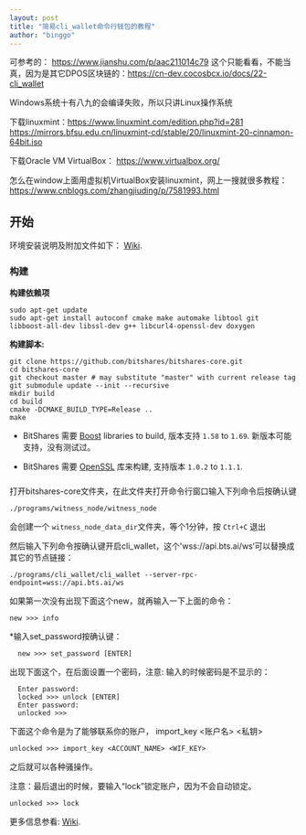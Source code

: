 ```yaml
---
layout: post
title: "简易cli_wallet命令行钱包的教程"
author: "binggo"
---
```



可参考的：
https://www.jianshu.com/p/aac211014c79
这个只能看看，不能当真，因为是其它DPOS区块链的：https://cn-dev.cocosbcx.io/docs/22-cli_wallet  

Windows系统十有八九的会编译失败，所以只讲Linux操作系统

下载linuxmint：https://www.linuxmint.com/edition.php?id=281
https://mirrors.bfsu.edu.cn/linuxmint-cd/stable/20/linuxmint-20-cinnamon-64bit.iso

下载Oracle VM VirtualBox：
https://www.virtualbox.org/

怎么在window上面用虚拟机VirtualBox安装linuxmint，网上一搜就很多教程：
https://www.cnblogs.com/zhangjiuding/p/7581993.html


开始
---------------
环境安装说明及附加文件如下：
[Wiki](https://github.com/bitshares/bitshares-core/wiki).

### 构建


**构建依赖项**

    sudo apt-get update
    sudo apt-get install autoconf cmake make automake libtool git libboost-all-dev libssl-dev g++ libcurl4-openssl-dev doxygen

**构建脚本:**

    git clone https://github.com/bitshares/bitshares-core.git
    cd bitshares-core
    git checkout master # may substitute "master" with current release tag
    git submodule update --init --recursive
    mkdir build
    cd build
    cmake -DCMAKE_BUILD_TYPE=Release ..
    make


* BitShares 需要 [Boost](http://www.boost.org/) libraries to build, 版本支持 `1.58` to `1.69`.
新版本可能支持，没有测试过。



* BitShares 需要 [OpenSSL](https://www.openssl.org/) 库来构建, 支持版本 `1.0.2` to `1.1.1`.


###

打开bitshares-core文件夹，在此文件夹打开命令行窗口输入下列命令后按确认键

    ./programs/witness_node/witness_node

会创建一个 `witness_node_data_dir`文件夹，等个1分钟，按 `Ctrl+C` 退出

然后输入下列命令按确认键开启cli_wallet，这个'wss://api.bts.ai/ws‘可以替换成其它的节点链接：

    ./programs/cli_wallet/cli_wallet --server-rpc-endpoint=wss://api.bts.ai/ws

如果第一次没有出现下面这个new，就再输入一下上面的命令：

    new >>> info

*输入set_password按确认键：

      new >>> set_password [ENTER]

出现下面这个，在后面设置一个密码，注意: 输入的时候密码是不显示的：

      Enter password:
      locked >>> unlock [ENTER]
      Enter password:
      unlocked >>>


下面这个命令是为了能够联系你的账户， import_key <账户名> <私钥>


    unlocked >>> import_key <ACCOUNT_NAME> <WIF_KEY>

之后就可以各种骚操作。

注意：最后退出的时候，要输入“lock”锁定账户，因为不会自动锁定。


    unlocked >>> lock

更多信息参看:  [Wiki](https://github.com/bitshares/bitshares-core/wiki/CLI-Wallet-Cookbook).


